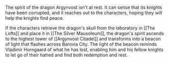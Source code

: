 The spirit of the dragon Argynvost isn't at rest.  It can sense that its knights have been corrupted, and it reaches out to the characters, hoping they will help the knights find peace.

If the characters retrieve the dragon's skull from the laboratory in [[The Lofts]] and place it in [[The Silver Mausoleum]], the dragon's spirit ascends to the highest tower of [[Argynvost Citadel]] and transforms into a beacon of light that flashes across Barovia City. The light of the beacon reminds Vladimir Horngaard of what he has lost, enabling him and his fellow knights to let go of their hatred and find both redemption and rest.